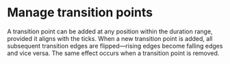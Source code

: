 # Manage transition points

A transition point can be added at any position within the duration range, provided it aligns with the ticks. When a new transition point is added, all subsequent transition edges are flipped—rising edges become falling edges and vice versa. The same effect occurs when a transition point is removed.
